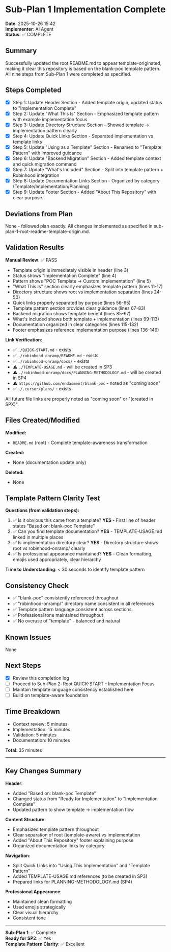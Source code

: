 # Sub-Plan 1 Implementation Complete

**Date**: 2025-10-26 15:42  
**Implementer**: AI Agent  
**Status**: ✅ COMPLETE

## Summary

Successfully updated the root README.md to appear template-originated, making it clear this repository is based on the blank-poc template pattern. All nine steps from Sub-Plan 1 were completed as specified.

## Steps Completed

- [x] Step 1: Update Header Section - Added template origin, updated status to "Implementation Complete"
- [x] Step 2: Update "What This Is" Section - Emphasized template pattern with example implementation focus
- [x] Step 3: Update Directory Structure Section - Showed template → implementation pattern clearly
- [x] Step 4: Update Quick Links Section - Separated implementation vs template links
- [x] Step 5: Update "Using as a Template" Section - Renamed to "Template Pattern" with improved guidance
- [x] Step 6: Update "Backend Migration" Section - Added template context and quick migration command
- [x] Step 7: Update "What's Included" Section - Split into template pattern + Robinhood integration
- [x] Step 8: Update Documentation Links Section - Organized by category (Template/Implementation/Planning)
- [x] Step 9: Update Footer Section - Added "About This Repository" with clear purpose

## Deviations from Plan

None - followed plan exactly. All changes implemented as specified in sub-plan-1-root-readme-template-origin.md.

## Validation Results

**Manual Review**: ✅ PASS

- Template origin is immediately visible in header (line 3)
- Status shows "Implementation Complete" (line 4)
- Pattern shows "POC Template → Custom Implementation" (line 5)
- "What This Is" section clearly emphasizes template pattern (lines 11-17)
- Directory structure shows root vs implementation separation (lines 24-50)
- Quick links properly separated by purpose (lines 56-65)
- Template pattern section provides clear guidance (lines 67-83)
- Backend migration shows template benefit (lines 85-97)
- What's included shows both template + implementation (lines 99-113)
- Documentation organized in clear categories (lines 115-132)
- Footer emphasizes reference implementation purpose (lines 136-146)

**Link Verification**:

- ✅ `./QUICK-START.md` - exists
- ✅ `./robinhood-onramp/README.md` - exists
- ✅ `./robinhood-onramp/docs/` - exists
- ⚠️ `./TEMPLATE-USAGE.md` - will be created in SP3
- ⚠️ `./robinhood-onramp/docs/PLANNING-METHODOLOGY.md` - will be created in SP4
- ⚠️ `https://github.com/endaoment/blank-poc` - noted as "coming soon"
- ✅ `./.cursor/plans/` - exists

All future file links are properly noted as "coming soon" or "(created in SPX)".

## Files Created/Modified

**Modified:**
- `README.md` (root) - Complete template-awareness transformation

**Created:**
- None (documentation update only)

**Deleted:**
- None

## Template Pattern Clarity Test

**Questions (from validation steps):**

1. ✅ Is it obvious this came from a template? **YES** - First line of header states "Based on: blank-poc Template"
2. ✅ Can you find template documentation? **YES** - TEMPLATE-USAGE.md linked in multiple places
3. ✅ Is implementation directory clear? **YES** - Directory structure shows root vs robinhood-onramp/ clearly
4. ✅ Is professional appearance maintained? **YES** - Clean formatting, emojis used appropriately, clear hierarchy

**Time to Understanding**: < 30 seconds to identify template pattern

## Consistency Check

- ✅ "blank-poc" consistently referenced throughout
- ✅ "robinhood-onramp/" directory name consistent in all references
- ✅ Template pattern language consistent across sections
- ✅ Professional tone maintained throughout
- ✅ No overuse of "template" - balanced and natural

## Known Issues

None

## Next Steps

- [x] Review this completion log
- [ ] Proceed to Sub-Plan 2: Root QUICK-START - Implementation Focus
- [ ] Maintain template language consistency established here
- [ ] Build on template-aware foundation

## Time Breakdown

- Context review: 5 minutes
- Implementation: 15 minutes
- Validation: 5 minutes
- Documentation: 10 minutes

**Total**: 35 minutes

---

## Key Changes Summary

**Header**:
- Added "Based on: blank-poc Template"
- Changed status from "Ready for Implementation" to "Implementation Complete"
- Updated pattern to show template → implementation flow

**Content Structure**:
- Emphasized template pattern throughout
- Clear separation of root (template-aware) vs implementation
- Added "About This Repository" footer explaining purpose
- Organized documentation links by category

**Navigation**:
- Split Quick Links into "Using This Implementation" and "Template Pattern"
- Added TEMPLATE-USAGE.md references (to be created in SP3)
- Prepared links for PLANNING-METHODOLOGY.md (SP4)

**Professional Appearance**:
- Maintained clean formatting
- Used emojis strategically
- Clear visual hierarchy
- Consistent tone

---

**Sub-Plan 1**: ✅ Complete  
**Ready for SP2**: ✅ Yes  
**Template Pattern Clarity**: ✅ Excellent



